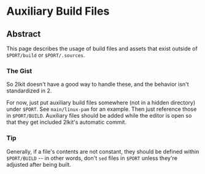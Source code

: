 # Auxiliary Build Files

## Abstract
This page describes the usage of build files and assets that exist outside of
`$PORT/build` or `$PORT/.sources`.

### The Gist
So 2lkit doesn't have a good way to handle these, and the behavior isn't
standardized in 2.

For now, just put auxiliary build files somewhere (not in a hidden directory)
under `$PORT`. See `main/linux-pam` for an example. Then just reference those in
`$PORT/BUILD`. Auxiliary files should be added while the editor is open so that
they get included 2lkit's automatic commit.

### Tip
Generally, if a file's contents are not constant, they should be defined within
`$PORT/BUILD` -- in other words, don't `sed` files in `$PORT` unless they're
adjusted after being built.
